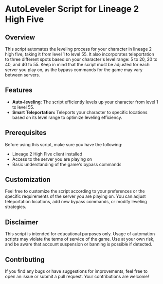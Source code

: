 # AutoLeveler Script for Lineage 2 High Five

## Overview

This script automates the leveling process for your character in lineage 2 high five, taking it from level 1 to level 55. It also incorporates teleportation to three different spots based on your character's level range: 5 to 20, 20 to 40, and 40 to 55. Keep in mind that the script must be adjusted for each server you play on, as the bypass commands for the game may vary between servers.

## Features

- **Auto-leveling:** The script efficiently levels up your character from level 1 to level 55.
- **Smart Teleportation:** Teleports your character to specific locations based on its level range to optimize leveling efficiency.

## Prerequisites

Before using this script, make sure you have the following:

- Lineage 2 High Five client installed
- Access to the server you are playing on
- Basic understanding of the game's bypass commands

## Customization

Feel free to customize the script according to your preferences or the specific requirements of the server you are playing on. You can adjust teleportation locations, add new bypass commands, or modify leveling strategies.

## Disclaimer

This script is intended for educational purposes only. Usage of automation scripts may violate the terms of service of the game. Use at your own risk, and be aware that account suspension or banning is possible if detected.

## Contributing

If you find any bugs or have suggestions for improvements, feel free to open an issue or submit a pull request. Your contributions are welcome!